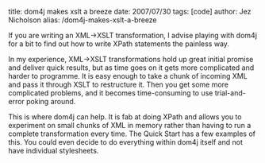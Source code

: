 title: dom4j makes xslt a breeze
date: 2007/07/30
tags: [code]
author: Jez Nicholson
alias: /dom4j-makes-xslt-a-breeze

If you are writing an XML->XSLT transformation, I advise playing with dom4j for a bit to find out how to write XPath statements the painless way.

In my experience, XML->XSLT transformations hold up great initial promise and deliver quick results, but as time goes on it gets more complicated and harder to programme. It is easy enough to take a chunk of incoming XML and pass it through XSLT to restructure it. Then you get some more complicated problems, and it becomes time-consuming to use trial-and-error poking around.

This is where dom4j can help. It is fab at doing XPath and allows you to experiment on small chunks of XML in memory rather than having to run a complete transformation every time. The Quick Start has a few examples of this. You could even decide to do everything within dom4j itself and not have individual stylesheets.